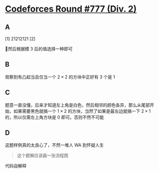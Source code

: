 # [Codeforces Round #777 (Div. 2)](https://codeforces.com/contest/1647)

## A

[1] 21212121 [2]

然后根据模 3 后的值选择一种即可

## B

观察到有凸起当且仅当一个 $2 \times 2$ 的方块中正好有 3 个是 1

## C

题意一直没懂，后来才知道左上角是白色，然后相邻的颜色各异，那么从尾部开始，如果需要黑色就搞一个 $1 \times 2$ 的方块，当然了如果是最左边就搞一下 $2 \times 1$ 的，所以仅需左上角方块是 0 即可。否则不然不可能

## D

这题样例真的太良心了，不然一堆人 WA 到怀疑人生

> 这个题解应该画一张流程图

代码自解释
